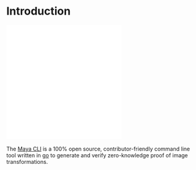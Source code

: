 # Introduction

<a href="https://mayalabs.tech">
  <img src="./logo.png" width="300" height="300">
</a>

The [Maya CLI](https://github.com/LabsMaya/maya-cli) is a 100% open source, contributor-friendly command line tool written in [go](https://go.dev/doc/install) to generate and verify zero-knowledge proof of image transformations.
